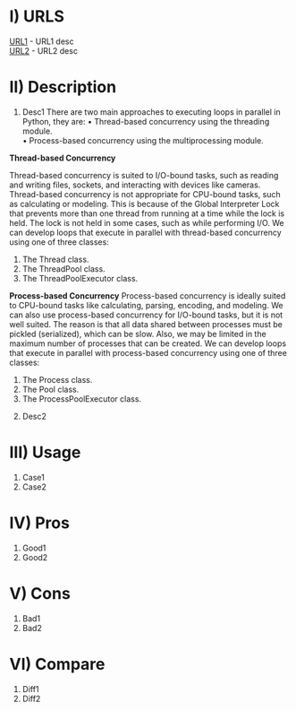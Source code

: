 # I) URLS

[URL1](https://usrl1.com/) - URL1 desc\
[URL2](https://usrl2.com/) - URL2 desc

# II) Description

1) Desc1
   There are two main approaches to executing loops in parallel in Python, they are:
   • Thread-based concurrency using the threading module. \
   • Process-based concurrency using the multiprocessing module.

**Thread-based Concurrency**

Thread-based concurrency is suited to I/O-bound tasks, such as reading and writing files, sockets, and interacting with
devices like cameras.
Thread-based concurrency is not appropriate for CPU-bound tasks, such as calculating or modeling. This is because of the
Global Interpreter Lock that prevents more than one thread
from running at a time while the lock is held. The lock is not held in some cases, such as
while performing I/O.
We can develop loops that execute in parallel with thread-based concurrency using one of
three classes:

1. The Thread class.
2. The ThreadPool class.
3. The ThreadPoolExecutor class.

**Process-based Concurrency**
Process-based concurrency is ideally suited to CPU-bound tasks like calculating, parsing, encoding, and modeling.
We can also use process-based concurrency for I/O-bound tasks, but it is not well suited.
The reason is that all data shared between processes must be pickled (serialized), which can
be slow. Also, we may be limited in the maximum number of processes that can be created.
We can develop loops that execute in parallel with process-based concurrency using one of
three classes:

1. The Process class.
2. The Pool class.
3. The ProcessPoolExecutor class.

2) Desc2

# III) Usage

1) Case1
2) Case2

# IV) Pros

1) Good1
2) Good2

# V) Cons

1) Bad1
2) Bad2

# VI) Compare

1) Diff1
2) Diff2

